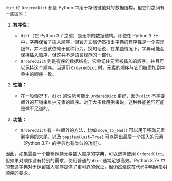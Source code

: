 `dict` 和 `OrderedDict` 都是 Python 中用于存储键值对的数据结构，但它们之间有一些区别：

1. **有序性：**
   - `dict`（在 Python 3.7 之前）是无序的数据结构。即使在 Python 3.7+ 中，字典保留了插入顺序，但官方文档仍然指出字典的有序性是一个实现细节，并不应该依赖于这种行为。换句话说，在某些情况下，字典可能会保持插入顺序，但这并不是语言规范的一部分。
   - `OrderedDict` 则是有序的数据结构，它会记住元素被插入的顺序，并且可以保持这个顺序。当遍历 `OrderedDict` 时，元素的顺序与它们被添加到字典中的顺序一致。

2. **性能：**
   - 在一般情况下，`dict` 的性能可能比 `OrderedDict` 更好，因为 `dict` 不需要额外的开销来维护元素的顺序。对于大多数用例来说，这种性能差异可能是微不足道的。

3. **功能：**
   - `OrderedDict` 有一些额外的方法，比如 `move_to_end()` 可以用于移动元素到字典的末尾，以及 `popitem(last=True)` 可以弹出最后一个插入的元素（Python 3.7+ 的字典也有类似的功能）。

因此，如果需要一个能够保持元素插入顺序的字典，可以选择使用 `OrderedDict`。但如果对顺序没有特别的需求，使用普通的 `dict` 通常足够高效。Python 3.7+ 中的普通字典对于保留插入顺序提供了更可靠的保证，但仍然建议在代码中明确指明顺序的要求。